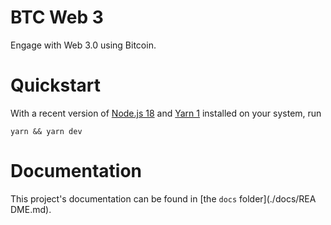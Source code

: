 # BTC Web 3

Engage with Web 3.0 using Bitcoin.

# Quickstart

With a recent version of [Node.js 18](https://nodejs.org/de/blog/announcements/v18-release-announce/) and [Yarn 1](https://classic.yarnpkg.com/lang/en/) installed on your system, run

```
yarn && yarn dev
```

# Documentation

This project's documentation can be found in [the `docs` folder](./docs/REA DME.md).
